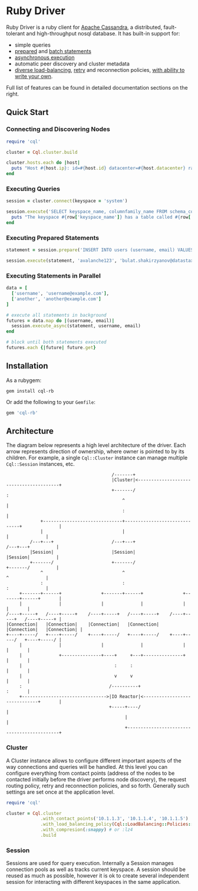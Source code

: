 # Ruby Driver

Ruby Driver is a ruby client for [Apache Cassandra](http://cassandra.apache.org/), a distributed, fault-tolerant and high-throughput nosql database. It has built-in support for:

* simple queries
* [prepared](/features/prepared_statements/) and [batch statements](/features/batches/)
* [asynchronous execution](/features/asynchronous_io/)
* automatic peer discovery and cluster metadata
* [diverse load-balancing](/features/load_balancing/), [retry](/features/retry_policies/) and reconnection policies, [with ability to write your own](/features/load_balancing/custom/).

Full list of features can be found in detailed documentation sections on the right.

## Quick Start

### Connecting and Discovering Nodes

```ruby
require 'cql'

cluster = Cql.cluster.build

cluster.hosts.each do |host|
  puts "Host #{host.ip}: id=#{host.id} datacenter=#{host.datacenter} rack=#{host.rack}"
end
```

### Executing Queries

```ruby
session = cluster.connect(keyspace = 'system')

session.execute('SELECT keyspace_name, columnfamily_name FROM schema_columnfamilies').each do |row|
  puts "The keyspace #{row['keyspace_name']} has a table called #{row['columnfamily_name']}"
end
```

### Executing Prepared Statements

```ruby
statement = session.prepare('INSERT INTO users (username, email) VALUES (?, ?)')

session.execute(statement, 'avalanche123', 'bulat.shakirzyanov@datastax.com')
```

### Executing Statements in Parallel

```ruby
data = [
  ['username', 'username@example.com'],
  ['another', 'another@example.com']
]

# execute all statements in background
futures = data.map do |(username, email)|
  session.execute_async(statement, username, email)
end

# block until both statements executed
futures.each {|future| future.get}
```

## Installation

As a rubygem:

```console
gem install cql-rb
```

Or add the following to your `Gemfile`:

```ruby
gem 'cql-rb'
```

## Architecture

The diagram below represents a high level architecture of the driver. Each arrow represents direction of ownership, where owner is pointed to by its children. For example, a single `Cql::Cluster` instance can manage multiple `Cql::Session` instances, etc.

```ditaa
                                        /-------+                                          
                                        |Cluster|<----------------------------------------+
                                        +-------/                                         :
                                            ^                                             |
                                            :                                             |
             +------------------------------+------------------------------+              |
             |                              |                              |              |
         /---+---+                      /---+---+                      /---+---+          |
         |Session|                      |Session|                      |Session|          |
         +-------/                      +-------/                      +-------/          |
             ^                              ^                              ^              |
             :                              :                              :              |
     +-------+------+               +-------+------+               +-------+------+       |
     |              |               |              |               |              |       |
/----+-----+   /----+-----+    /----+-----+   /----+-----+    /----+-----+   /----+-----+ |
|Connection|   |Connection|    |Connection|   |Connection|    |Connection|   |Connection| |
+----+-----/   +----+-----/    +----+-----/   +----+-----/    +----+-----/   +----+-----/ |
     |              |               |              |               |              |       |
     |              +---------------+----+     +---+---------------+              |       |
     |                                   :     :                                  |       |
     |                                   v     v                                  |       |
     :                                 /----------+                               :       |
     +-------------------------------->|IO Reactor|<------------------------------+       |
                                       +-----+----/                                       |
                                             |                                            |
                                             +--------------------------------------------+
```

### Cluster

A Cluster instance allows to configure different important aspects of the way connections and queries will be handled. At this level you can configure everything from contact points (address of the nodes to be contacted initially before the driver performs node discovery), the request routing policy, retry and reconnection policies, and so forth. Generally such settings are set once at the application level.

```ruby
require 'cql'

cluster = Cql.cluster
             .with_contact_points('10.1.1.3', '10.1.1.4', '10.1.1.5')
             .with_load_balancing_policy(Cql::LoadBalancing::Policies::DCAwareRoundRobin.new("US_EAST"))
             .with_compresion(:snappy) # or :lz4
             .build
```

### Session

Sessions are used for query execution. Internally a Session manages connection pools as well as tracks current keyspace. A session should be reused as much as possible, however it is ok to create several independent session for interacting with different keyspaces in the same application.
